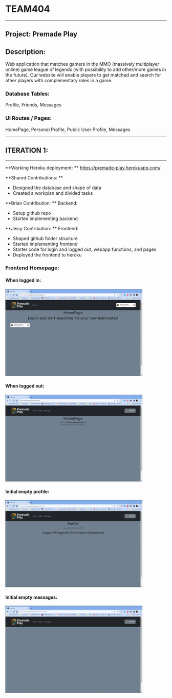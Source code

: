 # TEAM404

--------

## Project: Premade Play

## Description:

Web application that matches gamers in the MMO (massively multiplayer online) game league of legends (with possibility to add other/more games in the future). Our website will enable players to get matched and search for other players with complementary roles in a game.

### Database Tables:

Profile, Friends, Messages

### UI Routes / Pages:

HomePage, Personal Profile, Public User Profile, Messages

--------

## ITERATION 1:

--------

**Working Heroku deployment: ** https://premade-play.herokuapp.com/

**Shared Contributions: **

* Designed the database and shape of data
* Created a workplan and divided tasks

**Brian Contribution: ** Backend:

* Setup github repo
* Started implementing backend

**Jeicy Contribution: ** Frontend:

* Shaped github folder structure
* Started implementing frontend
* Starter code for login and logged out, webapp functions, and pages
* Deployed the frontend to heroku

### Frontend Homepage:

#### When logged in:

<img src="./screenshots/iter1-home-loggedout.png" width="85%" height="85%" />

#### When logged out:

<img src="./screenshots/iter1-home-loggedin.png" width="85%" height="85%" />

#### Initial empty profile:

<img src="./screenshots/iter1-profile.png" width="85%" height="85%" />

#### Initial empty messages:

<img src="./screenshots/iter1-messages.png" width="85%" height="85%" />
